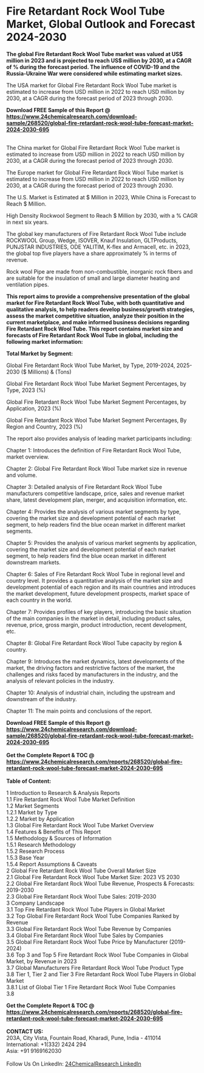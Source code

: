 <h1>Fire Retardant Rock Wool Tube Market, Global Outlook and Forecast 2024-2030</h1><p><strong>The global Fire Retardant Rock Wool Tube market was valued at US$ million in 2023 and is projected to reach US$ million by 2030, at a CAGR of % during the forecast period. The influence of COVID-19 and the Russia-Ukraine War were considered while estimating market sizes.</strong></p><p>
</p><p>The USA market for Global Fire Retardant Rock Wool Tube market is estimated to increase from USD million in 2022 to reach USD million by 2030, at a CAGR during the forecast period of 2023 through 2030.</p><div><b>Download FREE Sample of this Report @ 
            <a href="https://www.24chemicalresearch.com/download-sample/268520/global-fire-retardant-rock-wool-tube-forecast-market-2024-2030-695">
            https://www.24chemicalresearch.com/download-sample/268520/global-fire-retardant-rock-wool-tube-forecast-market-2024-2030-695</a></b></div><br><p>
</p><p>The China market for Global Fire Retardant Rock Wool Tube market is estimated to increase from USD million in 2022 to reach USD million by 2030, at a CAGR during the forecast period of 2023 through 2030.</p><p>
</p><p>The Europe market for Global Fire Retardant Rock Wool Tube market is estimated to increase from USD million in 2022 to reach USD million by 2030, at a CAGR during the forecast period of 2023 through 2030.</p><p>
</p><p>The U.S. Market is Estimated at $ Million in 2023, While China is Forecast to Reach $ Million.</p><p>
High Density Rockwool Segment to Reach $ Million by 2030, with a % CAGR in next six years.</p><p>
The global key manufacturers of Fire Retardant Rock Wool Tube include ROCKWOOL Group, Wedge, ISOVER, Knauf Insulation, GLTProducts, PUNJSTAR INDUSTRIES, ODE YALITIM, K-flex and Armacell, etc. in 2023, the global top five players have a share approximately % in terms of revenue.</p><p>
Rock wool Pipe are made from non-combustible, inorganic rock fibers and are suitable for the insulation of small and large diameter heating and ventilation pipes.</p><p>
<strong>This report aims to provide a comprehensive presentation of the global market for Fire Retardant Rock Wool Tube, with both quantitative and qualitative analysis, to help readers develop business/growth strategies, assess the market competitive situation, analyze their position in the current marketplace, and make informed business decisions regarding Fire Retardant Rock Wool Tube. This report contains market size and forecasts of Fire Retardant Rock Wool Tube in global, including the following market information:</strong></p><p>
</p><p>
<strong>Total Market by Segment:</strong></p><p>
Global Fire Retardant Rock Wool Tube Market, by Type, 2019-2024, 2025-2030 ($ Millions) &amp; (Tons)</p><p>
Global Fire Retardant Rock Wool Tube Market Segment Percentages, by Type, 2023 (%)</p><p>
</p><p>
Global Fire Retardant Rock Wool Tube Market Segment Percentages, by Application, 2023 (%)</p><p>
</p><p>
Global Fire Retardant Rock Wool Tube Market Segment Percentages, By Region and Country, 2023 (%)</p><p>
</p><p>
The report also provides analysis of leading market participants including:</p><p>
</p><p>
Chapter 1: Introduces the definition of Fire Retardant Rock Wool Tube, market overview.</p><p>
Chapter 2: Global Fire Retardant Rock Wool Tube market size in revenue and volume.</p><p>
Chapter 3: Detailed analysis of Fire Retardant Rock Wool Tube manufacturers competitive landscape, price, sales and revenue market share, latest development plan, merger, and acquisition information, etc.</p><p>
Chapter 4: Provides the analysis of various market segments by type, covering the market size and development potential of each market segment, to help readers find the blue ocean market in different market segments.</p><p>
Chapter 5: Provides the analysis of various market segments by application, covering the market size and development potential of each market segment, to help readers find the blue ocean market in different downstream markets.</p><p>
Chapter 6: Sales of Fire Retardant Rock Wool Tube in regional level and country level. It provides a quantitative analysis of the market size and development potential of each region and its main countries and introduces the market development, future development prospects, market space of each country in the world.</p><p>
Chapter 7: Provides profiles of key players, introducing the basic situation of the main companies in the market in detail, including product sales, revenue, price, gross margin, product introduction, recent development, etc.</p><p>
Chapter 8: Global Fire Retardant Rock Wool Tube capacity by region &amp; country.</p><p>
Chapter 9: Introduces the market dynamics, latest developments of the market, the driving factors and restrictive factors of the market, the challenges and risks faced by manufacturers in the industry, and the analysis of relevant policies in the industry.</p><p>
Chapter 10: Analysis of industrial chain, including the upstream and downstream of the industry.</p><p>
Chapter 11: The main points and conclusions of the report.</p><div><b>Download FREE Sample of this Report @ 
            <a href="https://www.24chemicalresearch.com/download-sample/268520/global-fire-retardant-rock-wool-tube-forecast-market-2024-2030-695">
            https://www.24chemicalresearch.com/download-sample/268520/global-fire-retardant-rock-wool-tube-forecast-market-2024-2030-695</a></b></div><br><div><b>Get the Complete Report & TOC @ 
            <a href="https://www.24chemicalresearch.com/reports/268520/global-fire-retardant-rock-wool-tube-forecast-market-2024-2030-695">
            https://www.24chemicalresearch.com/reports/268520/global-fire-retardant-rock-wool-tube-forecast-market-2024-2030-695</a></b></div><br>
            <b>Table of Content:</b><p>1 Introduction to Research & Analysis Reports<br />
    1.1 Fire Retardant Rock Wool Tube Market Definition<br />
    1.2 Market Segments<br />
        1.2.1 Market by Type<br />
        1.2.2 Market by Application<br />
    1.3 Global Fire Retardant Rock Wool Tube Market Overview<br />
    1.4 Features & Benefits of This Report<br />
    1.5 Methodology & Sources of Information<br />
        1.5.1 Research Methodology<br />
        1.5.2 Research Process<br />
        1.5.3 Base Year<br />
        1.5.4 Report Assumptions & Caveats<br />
2 Global Fire Retardant Rock Wool Tube Overall Market Size<br />
    2.1 Global Fire Retardant Rock Wool Tube Market Size: 2023 VS 2030<br />
    2.2 Global Fire Retardant Rock Wool Tube Revenue, Prospects & Forecasts: 2019-2030<br />
    2.3 Global Fire Retardant Rock Wool Tube Sales: 2019-2030<br />
3 Company Landscape<br />
    3.1 Top Fire Retardant Rock Wool Tube Players in Global Market<br />
    3.2 Top Global Fire Retardant Rock Wool Tube Companies Ranked by Revenue<br />
    3.3 Global Fire Retardant Rock Wool Tube Revenue by Companies<br />
    3.4 Global Fire Retardant Rock Wool Tube Sales by Companies<br />
    3.5 Global Fire Retardant Rock Wool Tube Price by Manufacturer (2019-2024)<br />
    3.6 Top 3 and Top 5 Fire Retardant Rock Wool Tube Companies in Global Market, by Revenue in 2023<br />
    3.7 Global Manufacturers Fire Retardant Rock Wool Tube Product Type<br />
    3.8 Tier 1, Tier 2 and Tier 3 Fire Retardant Rock Wool Tube Players in Global Market<br />
        3.8.1 List of Global Tier 1 Fire Retardant Rock Wool Tube Companies<br />
        3.8</p><div><b>Get the Complete Report & TOC @ 
            <a href="https://www.24chemicalresearch.com/reports/268520/global-fire-retardant-rock-wool-tube-forecast-market-2024-2030-695">
            https://www.24chemicalresearch.com/reports/268520/global-fire-retardant-rock-wool-tube-forecast-market-2024-2030-695</a></b></div><br><b>CONTACT US:</b><br>
            203A, City Vista, Fountain Road, Kharadi, Pune, India - 411014<br>
            International: +1(332) 2424 294<br>
            Asia: +91 9169162030 <br><br>
            Follow Us On LinkedIn: <a href="https://www.linkedin.com/company/24chemicalresearch/">24ChemicalResearch LinkedIn</a>